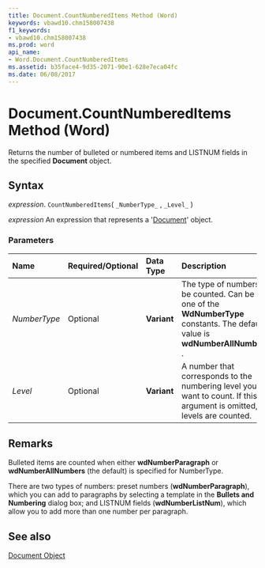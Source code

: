 ```yaml
---
title: Document.CountNumberedItems Method (Word)
keywords: vbawd10.chm158007438
f1_keywords:
- vbawd10.chm158007438
ms.prod: word
api_name:
- Word.Document.CountNumberedItems
ms.assetid: b35face4-9d35-2071-90e1-628e7eca04fc
ms.date: 06/08/2017
---
```



# Document.CountNumberedItems Method (Word)

Returns the number of bulleted or numbered items and LISTNUM fields in the specified  **Document** object.


## Syntax

 _expression_. `CountNumberedItems`( `_NumberType_` , `_Level_` )

 _expression_ An expression that represents a '[Document](Word.Document.md)' object.


### Parameters



|**Name**|**Required/Optional**|**Data Type**|**Description**|
|:-----|:-----|:-----|:-----|
| _NumberType_|Optional| **Variant**|The type of numbers to be counted. Can be one of the  **WdNumberType** constants. The default value is **wdNumberAllNumbers** .|
| _Level_|Optional| **Variant**|A number that corresponds to the numbering level you want to count. If this argument is omitted, all levels are counted.|

## Remarks

Bulleted items are counted when either  **wdNumberParagraph** or **wdNumberAllNumbers** (the default) is specified for NumberType.

There are two types of numbers: preset numbers (**wdNumberParagraph**), which you can add to paragraphs by selecting a template in the **Bullets and Numbering** dialog box; and LISTNUM fields (**wdNumberListNum**), which allow you to add more than one number per paragraph.


## See also


[Document Object](Word.Document.md)


